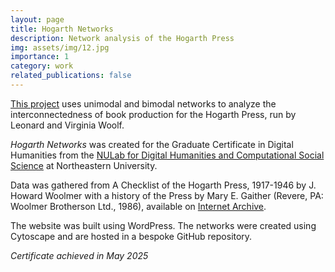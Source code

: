 ```yaml
---
layout: page
title: Hogarth Networks
description: Network analysis of the Hogarth Press
img: assets/img/12.jpg
importance: 1
category: work
related_publications: false
---
```


[This project](https://hogarthnetworks.com) uses unimodal and bimodal networks to analyze the interconnectedness of book production for the Hogarth Press, run by Leonard and Virginia Woolf.

*Hogarth Networks* was created for the Graduate Certificate in Digital Humanities from the [NULab for Digital Humanities and Computational Social Science](https://cssh.northeastern.edu/nulab/) at Northeastern University.

Data was gathered from A Checklist of the Hogarth Press, 1917-1946 by J. Howard Woolmer with a history of the Press by Mary E. Gaither (Revere, PA: Woolmer Brotherson Ltd., 1986), available on [Internet Archive](https://archive.org/details/checklistofhogar0000wool/page/30/mode/2up).

The website was built using WordPress. The networks were created using Cytoscape and are hosted in a bespoke GitHub repository.

*Certificate achieved in May 2025*
